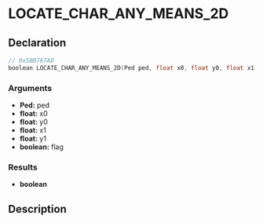 # LOCATE_CHAR_ANY_MEANS_2D

## Declaration
```cpp
// 0x5BB767AD
boolean LOCATE_CHAR_ANY_MEANS_2D(Ped ped, float x0, float y0, float x1, float y1, boolean flag);
```

### Arguments
- **Ped:** ped
- **float:** x0
- **float:** y0
- **float:** x1
- **float:** y1
- **boolean:** flag

### Results
- **boolean**

## Description
